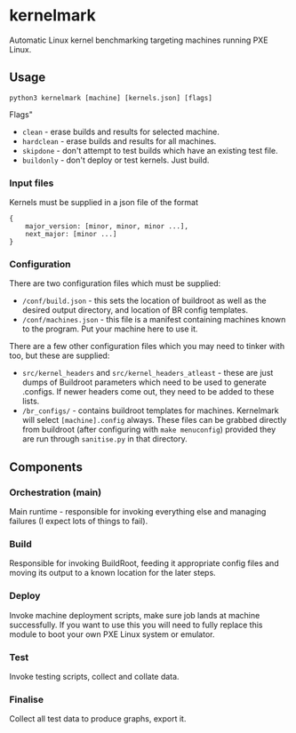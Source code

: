 # kernelmark

Automatic Linux kernel benchmarking targeting machines running PXE Linux.

## Usage

`python3 kernelmark [machine] [kernels.json] [flags]`

Flags"
* `clean` - erase builds and results for selected machine.
* `hardclean` - erase builds and results for all machines.
* `skipdone` - don't attempt to test builds which have an existing test file.
* `buildonly` - don't deploy or test kernels. Just build.

### Input files

Kernels must be supplied in a json file of the format
```
{
    major_version: [minor, minor, minor ...],
    next_major: [minor ...]
}
```

### Configuration

There are two configuration files which must be supplied:
* `/conf/build.json` - this sets the location of buildroot as well as the desired output directory, and location of BR config templates.
* `/conf/machines.json` - this file is a manifest containing machines known to the program. Put your machine here to use it.

There are a few other configuration files which you may need to tinker with too, but these are supplied:
* `src/kernel_headers` and `src/kernel_headers_atleast` - these are just dumps of Buildroot parameters which need to be used to generate .configs. If newer headers come out, they need to be added to these lists.
* `/br_configs/` - contains buildroot templates for machines. Kernelmark will select `[machine].config` always. These files can be grabbed directly from buildroot (after configuring with `make menuconfig`) provided they are run through `sanitise.py` in that directory.  

## Components

### Orchestration (main)

Main runtime - responsible for invoking everything else and managing failures (I expect lots of things to fail).

### Build

Responsible for invoking BuildRoot, feeding it appropriate config files and moving its output to a known location for the later steps.

### Deploy

Invoke machine deployment scripts, make sure job lands at machine successfully. If you want to use this you will need to fully replace this module to boot your own PXE Linux system or emulator.

### Test

Invoke testing scripts, collect and collate data.

### Finalise

Collect all test data to produce graphs, export it.